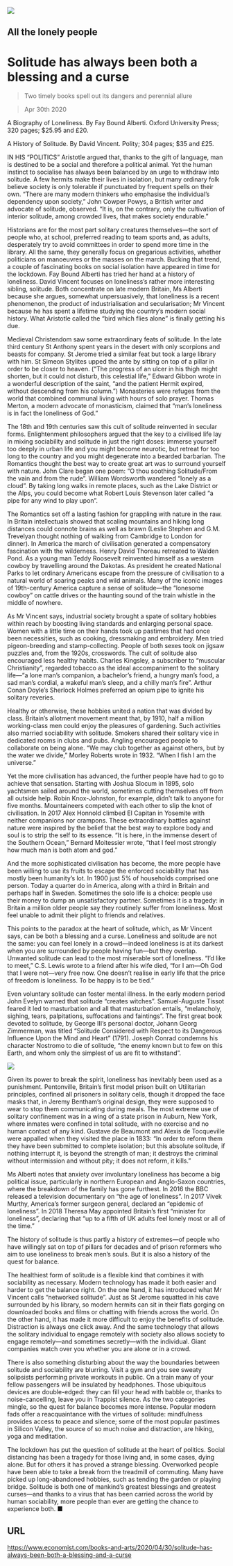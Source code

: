 ![](./images/20200502_BKD001_0.jpg)

## All the lonely people

# Solitude has always been both a blessing and a curse

> Two timely books spell out its dangers and perennial allure

> Apr 30th 2020

A Biography of Loneliness. By Fay Bound Alberti. Oxford University Press; 320 pages; $25.95 and £20.

A History of Solitude. By David Vincent. Polity; 304 pages; $35 and £25.

IN HIS “POLITICS” Aristotle argued that, thanks to the gift of language, man is destined to be a social and therefore a political animal. Yet the human instinct to socialise has always been balanced by an urge to withdraw into solitude. A few hermits make their lives in isolation, but many ordinary folk believe society is only tolerable if punctuated by frequent spells on their own. “There are many modern thinkers who emphasise the individual’s dependency upon society,” John Cowper Powys, a British writer and advocate of solitude, observed. “It is, on the contrary, only the cultivation of interior solitude, among crowded lives, that makes society endurable.”

Historians are for the most part solitary creatures themselves—the sort of people who, at school, preferred reading to team sports and, as adults, desperately try to avoid committees in order to spend more time in the library. All the same, they generally focus on gregarious activities, whether politicians on manoeuvres or the masses on the march. Bucking that trend, a couple of fascinating books on social isolation have appeared in time for the lockdown. Fay Bound Alberti has tried her hand at a history of loneliness. David Vincent focuses on loneliness’s rather more interesting sibling, solitude. Both concentrate on late modern Britain, Ms Alberti because she argues, somewhat unpersuasively, that loneliness is a recent phenomenon, the product of industrialisation and secularisation; Mr Vincent because he has spent a lifetime studying the country’s modern social history. What Aristotle called the “bird which flies alone” is finally getting his due.

Medieval Christendom saw some extraordinary feats of solitude. In the late third century St Anthony spent years in the desert with only scorpions and beasts for company. St Jerome tried a similar feat but took a large library with him. St Simeon Stylites upped the ante by sitting on top of a pillar in order to be closer to heaven. (“The progress of an ulcer in his thigh might shorten, but it could not disturb, this celestial life,” Edward Gibbon wrote in a wonderful description of the saint, “and the patient Hermit expired, without descending from his column.”) Monasteries were refuges from the world that combined communal living with hours of solo prayer. Thomas Merton, a modern advocate of monasticism, claimed that “man’s loneliness is in fact the loneliness of God.”

The 18th and 19th centuries saw this cult of solitude reinvented in secular forms. Enlightenment philosophers argued that the key to a civilised life lay in mixing sociability and solitude in just the right doses: immerse yourself too deeply in urban life and you might become neurotic, but retreat for too long to the country and you might degenerate into a bearded barbarian. The Romantics thought the best way to create great art was to surround yourself with nature. John Clare began one poem: “O thou soothing Solitude/From the vain and from the rude”. William Wordsworth wandered “lonely as a cloud”. By taking long walks in remote places, such as the Lake District or the Alps, you could become what Robert Louis Stevenson later called “a pipe for any wind to play upon”.

The Romantics set off a lasting fashion for grappling with nature in the raw. In Britain intellectuals showed that scaling mountains and hiking long distances could connote brains as well as brawn (Leslie Stephen and G.M. Trevelyan thought nothing of walking from Cambridge to London for dinner). In America the march of civilisation generated a compensatory fascination with the wilderness. Henry David Thoreau retreated to Walden Pond. As a young man Teddy Roosevelt reinvented himself as a western cowboy by travelling around the Dakotas. As president he created National Parks to let ordinary Americans escape from the pressure of civilisation to a natural world of soaring peaks and wild animals. Many of the iconic images of 19th-century America capture a sense of solitude—the “lonesome cowboy” on cattle drives or the haunting sound of the train whistle in the middle of nowhere.

As Mr Vincent says, industrial society brought a spate of solitary hobbies within reach by boosting living standards and enlarging personal space. Women with a little time on their hands took up pastimes that had once been necessities, such as cooking, dressmaking and embroidery. Men tried pigeon-breeding and stamp-collecting. People of both sexes took on jigsaw puzzles and, from the 1920s, crosswords. The cult of solitude also encouraged less healthy habits. Charles Kingsley, a subscriber to “muscular Christianity”, regarded tobacco as the ideal accompaniment to the solitary life—“a lone man’s companion, a bachelor’s friend, a hungry man’s food, a sad man’s cordial, a wakeful man’s sleep, and a chilly man’s fire”. Arthur Conan Doyle’s Sherlock Holmes preferred an opium pipe to ignite his solitary reveries.

Healthy or otherwise, these hobbies united a nation that was divided by class. Britain’s allotment movement meant that, by 1910, half a million working-class men could enjoy the pleasures of gardening. Such activities also married sociability with solitude. Smokers shared their solitary vice in dedicated rooms in clubs and pubs. Angling encouraged people to collaborate on being alone. “We may club together as against others, but by the water we divide,” Morley Roberts wrote in 1932. “When I fish I am the universe.”

Yet the more civilisation has advanced, the further people have had to go to achieve that sensation. Starting with Joshua Slocum in 1895, solo yachtsmen sailed around the world, sometimes cutting themselves off from all outside help. Robin Knox-Johnston, for example, didn’t talk to anyone for five months. Mountaineers competed with each other to slip the knot of civilisation. In 2017 Alex Honnold climbed El Capitan in Yosemite with neither companions nor crampons. These extraordinary battles against nature were inspired by the belief that the best way to explore body and soul is to strip the self to its essence. “It is here, in the immense desert of the Southern Ocean,” Bernard Moitessier wrote, “that I feel most strongly how much man is both atom and god.”

And the more sophisticated civilisation has become, the more people have been willing to use its fruits to escape the enforced sociability that has mostly been humanity’s lot. In 1900 just 5% of households comprised one person. Today a quarter do in America, along with a third in Britain and perhaps half in Sweden. Sometimes the solo life is a choice: people use their money to dump an unsatisfactory partner. Sometimes it is a tragedy: in Britain a million older people say they routinely suffer from loneliness. Most feel unable to admit their plight to friends and relatives.

This points to the paradox at the heart of solitude, which, as Mr Vincent says, can be both a blessing and a curse. Loneliness and solitude are not the same: you can feel lonely in a crowd—indeed loneliness is at its darkest when you are surrounded by people having fun—but they overlap. Unwanted solitude can lead to the most miserable sort of loneliness. “I’d like to meet,” C.S. Lewis wrote to a friend after his wife died, “for I am—Oh God that I were not—very free now. One doesn’t realise in early life that the price of freedom is loneliness. To be happy is to be tied.”

Even voluntary solitude can foster mental illness. In the early modern period John Evelyn warned that solitude “creates witches”. Samuel-Auguste Tissot feared it led to masturbation and all that masturbation entails, “melancholy, sighing, tears, palpitations, suffocations and faintings”. The first great book devoted to solitude, by George III’s personal doctor, Johann Georg Zimmerman, was titled “Solitude Considered with Respect to its Dangerous Influence Upon the Mind and Heart” (1791). Joseph Conrad condemns his character Nostromo to die of solitude, “the enemy known but to few on this Earth, and whom only the simplest of us are fit to withstand”.



![](./images/20200502_BKD002_0.jpg)

Given its power to break the spirit, loneliness has inevitably been used as a punishment. Pentonville, Britain’s first model prison built on Utilitarian principles, confined all prisoners in solitary cells, though it dropped the face masks that, in Jeremy Bentham’s original design, they were supposed to wear to stop them communicating during meals. The most extreme use of solitary confinement was in a wing of a state prison in Auburn, New York, where inmates were confined in total solitude, with no exercise and no human contact of any kind. Gustave de Beaumont and Alexis de Tocqueville were appalled when they visited the place in 1833: “In order to reform them they have been submitted to complete isolation; but this absolute solitude, if nothing interrupt it, is beyond the strength of man; it destroys the criminal without intermission and without pity; it does not reform, it kills.”

Ms Alberti notes that anxiety over involuntary loneliness has become a big political issue, particularly in northern European and Anglo-Saxon countries, where the breakdown of the family has gone furthest. In 2016 the BBC released a television documentary on “the age of loneliness”. In 2017 Vivek Murthy, America’s former surgeon general, declared an “epidemic of loneliness”. In 2018 Theresa May appointed Britain’s first “minister for loneliness”, declaring that “up to a fifth of UK adults feel lonely most or all of the time.”

The history of solitude is thus partly a history of extremes—of people who have willingly sat on top of pillars for decades and of prison reformers who aim to use loneliness to break men’s souls. But it is also a history of the quest for balance.

The healthiest form of solitude is a flexible kind that combines it with sociability as necessary. Modern technology has made it both easier and harder to get the balance right. On the one hand, it has introduced what Mr Vincent calls “networked solitude”. Just as St Jerome squatted in his cave surrounded by his library, so modern hermits can sit in their flats gorging on downloaded books and films or chatting with friends across the world. On the other hand, it has made it more difficult to enjoy the benefits of solitude. Distraction is always one click away. And the same technology that allows the solitary individual to engage remotely with society also allows society to engage remotely—and sometimes secretly—with the individual. Giant companies watch over you whether you are alone or in a crowd.

There is also something disturbing about the way the boundaries between solitude and sociability are blurring. Visit a gym and you see sweaty solipsists performing private workouts in public. On a train many of your fellow passengers will be insulated by headphones. Those ubiquitous devices are double-edged: they can fill your head with babble or, thanks to noise-cancelling, leave you in Trappist silence. As the two categories mingle, so the quest for balance becomes more intense. Popular modern fads offer a reacquaintance with the virtues of solitude: mindfulness provides access to peace and silence; some of the most popular pastimes in Silicon Valley, the source of so much noise and distraction, are hiking, yoga and meditation.

The lockdown has put the question of solitude at the heart of politics. Social distancing has been a tragedy for those living and, in some cases, dying alone. But for others it has proved a strange blessing. Overworked people have been able to take a break from the treadmill of commuting. Many have picked up long-abandoned hobbies, such as tending the garden or playing bridge. Solitude is both one of mankind’s greatest blessings and greatest curses—and thanks to a virus that has been carried across the world by human sociability, more people than ever are getting the chance to experience both. ■

## URL

https://www.economist.com/books-and-arts/2020/04/30/solitude-has-always-been-both-a-blessing-and-a-curse
